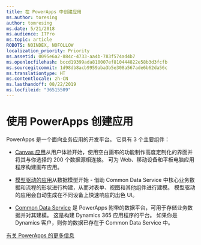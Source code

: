 ```yaml
---
title: 在 PowerApps 中创建应用
ms.author: toresing
author: tomresing
ms.date: 5/21/2018
ms.audience: ITPro
ms.topic: article
ROBOTS: NOINDEX, NOFOLLOW
localization_priority: Priority
ms.assetid: 0095e6a2-884c-4733-aa4b-783f574ad4b7
ms.openlocfilehash: bccd19399ada810007ef810444822e58b3d3fcfb
ms.sourcegitcommit: 1d98db8acb9959aba3b5e308a567ade6b62da56c
ms.translationtype: HT
ms.contentlocale: zh-CN
ms.lasthandoff: 08/22/2019
ms.locfileid: "36515509"
---
```

# <a name="create-apps-with-powerapps"></a>使用 PowerApps 创建应用

PowerApps 是一个面向业务应用的开发平台。 它具有 3 个主要组件： 
  
- [Canvas 应用](https://go.microsoft.com/fwlink/?linkid=874495)从用户体验开始，使用空白画布的功能制作高度定制化的界面并将其与你选择的 200 个数据源相连接。 可为 Web、移动设备和平板电脑应用程序构建画布应用。 
    
- [模型驱动的应用](https://go.microsoft.com/fwlink/?linkid=874496)从数据模型开始 - 借助 Common Data Service 中核心业务数据和流程的形状进行构建，从而对表单、视图和其他组件进行建模。 模型驱动的应用会自动生成在不同设备上快速响应的出色 UI。 
    
- [Common Data Service](https://go.microsoft.com/fwlink/?linkid=874497) 是 PowerApps 附带的数据平台，可用于存储业务数据并对其建模。 这是构建 Dynamics 365 应用程序的平台。 如果你是 Dynamics 客户，则你的数据已存在于 Common Data Service 中。 
    
[有关 PowerApps 的更多信息](https://go.microsoft.com/fwlink/?linkid=874498)
  

